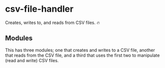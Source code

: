 # csv-file-handler
Creates, writes to, and reads from CSV files. :fire:

## Modules
This has three modules; one that creates and writes to a CSV file, another that reads from the CSV file, and a third that uses the first two to manipulate (read and write) CSV files.
